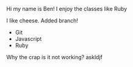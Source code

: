 Hi my name is Ben!
I enjoy the classes like Ruby 


I like cheese. Added branch!

* Git
* Javascript
* Ruby

Why the crap is it not working?
askldjf
